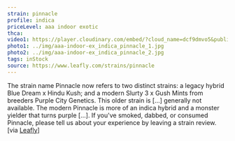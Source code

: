 ```yaml
---
strain: pinnacle
profile: indica
priceLevel: aaa indoor exotic
thca:
video1: https://player.cloudinary.com/embed/?cloud_name=dcf9dmvo5&public_id=aaa-indoor-ex_indica_pinnacle_g0eynv&profile=flower
photo1: ../img/aaa-indoor-ex_indica_pinnacle_1.jpg
photo2: ../img/aaa-indoor-ex_indica_pinnacle_2.jpg
tags: inStock
source: https://www.leafly.com/strains/pinnacle
---
```


The strain name Pinnacle now refers to two distinct strains: a legacy hybrid Blue Dream x Hindu Kush; and a modern Slurty 3 x Gush Mints from breeders Purple City Genetics. This older strain is [...] generally not available. The modern Pinnacle is more of an indica hybrid and a monster yielder that turns purple [...]. If you've smoked, dabbed, or consumed Pinnacle, please tell us about your experience by leaving a strain review. [via <a href="{{ source }}">Leafly</a>]
